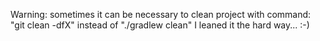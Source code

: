 Warning: sometimes it can be necessary to clean project with command: "git clean -dfX" instead of "./gradlew clean"
I leaned it the hard way... :-)
